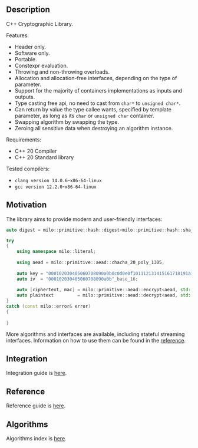 ## Description

C++ Cryptographic Library.

Features:

- Header only.
- Software only.
- Portable.
- Constexpr evaluation.
- Throwing and non-throwing overloads.
- Allocation and allocation-free interfaces, depending on the type of parameter.
- Support for the majority of containers implementations as inputs and outputs.
- Type casting free api, no need to cast from `char*` to `unsigned char*`.
- Can return by value the type callee wants, specified by template parameter, as long as its `char` or `unsigned char` container.
- Swapping algorithm by swapping the type.
- Zeroing all sensitive data when destroying an algorithm instance.

Requirements:

- C++ 20 Compiler
- C++ 20 Standard library

Tested compilers:

- `clang version 14.0.6`-`x86-64-linux`
- `gcc version 12.2.0`-`x86-64-linux`

## Motivation

The library aims to provide modern and user-friendly interfaces:

```c++
auto digest = milo::primitive::hash::digest<milo::primitive::hash::sha_2_256>("message"sv);
```

```c++
try
{
    using namespace milo::literal;
    
    using aead = milo::primitive::aead::chacha_20_poly_1305;
    
    auto key = "000102030405060708090a0b0c0d0e0f101112131415161718191a1b1c1d1e1f"_base_16;
    auto iv  = "000102030405060708090a0b"_base_16;
    
    auto [ciphertext, mac] = milo::primitive::aead::encrypt<aead, std::string>(key, iv, "aad"_cv, "message"_cv);
    auto plaintext         = milo::primitive::aead::decrypt<aead, std::string>(key, iv, "aad"_cv, ciphertext, mac);
}
catch (const milo::error& error)
{
    
}
```

More algorithms and interfaces are available, including stateful streaming interfaces.
Information on how to use them can be found in the [reference](docs/reference.md).

## Integration

Integration guide is [here](docs/integration.md).

## Reference

Reference guide is [here](docs/reference.md).

## Algorithms

Algorithms index is [here](docs/algorithms.md).
